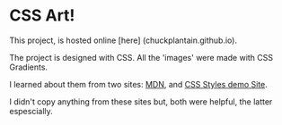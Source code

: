 # CSS Art!

This project, is hosted online [here] (chuckplantain.github.io).

The project is designed with CSS. All the 'images' were made with CSS Gradients.

I learned about them from two sites: [MDN](https://developer.mozilla.org/en-US/docs/Web/CSS/linear-gradient), and [CSS Styles demo Site](http://lea.verou.me/css3patterns/#).

I didn't copy anything from these sites but, both were helpful, the latter espescially. 



